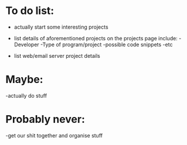 # To do list:
- actually start some interesting projects

- list details of aforementioned projects on the projects page
    include:
      -Developer
      -Type of program/project
      -possible code snippets
      -etc

- list web/email server project details

# Maybe:
-actually do stuff

# Probably never:
-get our shit together and organise stuff
